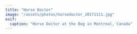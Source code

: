 ```yaml
---
title: "Horse Doctor"
image: "/assets/photos/horsedoctor_20171111.jpg"
exif:
  caption: "Horse Doctor at the Bog in Montreal, Canada"
---
```


